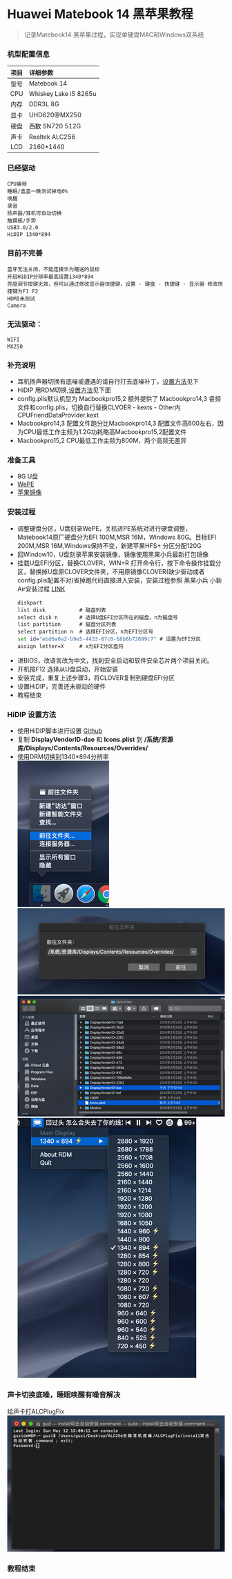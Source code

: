 # Huawei Matebook 14 黑苹果教程
>记录Matebook14 黑苹果过程，实现单硬盘MAC和Windows双系统

### 机型配置信息
| 项目 | 详细参数|
| :--: | :-------------------- |
| 型号 | Matebook 14    |
| CPU  | Whiskey Lake i5 8265u |
|内存| DDR3L 8G|
| 显卡 | UHD620@MX250|
| 硬盘 | 西数 SN720 512G|
| 声卡 | Realtek ALC256 |
|LCD| 2160*1440|

### 已经驱动
```
CPU睿频
睡眠/盒盖一晚测试掉电0%
唤醒
录音
扬声器/耳机可自动切换
触摸板/手势
USB3.0/2.0
HiDIP 1340*894
```
###  目前不完善
```
蓝牙无法关闭，不能连接华为赠送的鼠标
开启HiDIP分辨率最高设置1340*894
亮度调节按键无效，但可以通过修改显示器快捷键，设置 - 键盘 - 快捷键 - 显示器 修改快捷键为F1 F2
HDMI未测试
Camera
```
### 无法驱动：
```
WIFI
MX250
```
### 补充说明
* 耳机扬声器切换有底噪或遭遇的请自行打去底噪补丁，[设置方法](#声卡切换底噪睡眠唤醒有噪音解决)见下
* HiDIP 用RDM切换,[设置方法](#hidip-设置方法)见下面
* config.plis默认机型为 Macbookpro15,2 额外提供了 Macbookpro14,3 睿频文件和config.plis，切换自行替换CLVOER - kexts - Other内CPUFriendDataProvider.kext
* Macbookpro14,3 配置文件跑分比Macbookpro14,3 配置文件高600左右，因为CPU最低工作主频为1.2G功耗略高Macbookpro15,2配置文件
* Macbookpro15,2 CPU最低工作主频为800M，两个高频无差异

### 准备工具
* 8G U盘
* [WePE](http://www.wepe.com.cn/)
* [苹果镜像](blog.daliansky.net)
### 安装过程
* 调整硬盘分区，U盘刻录WePE，关机进PE系统对进行硬盘调整，Matebook14原厂硬盘分为EFI 100M,MSR 16M，Windows 80G。目标EFI 200M,MSR 16M,Windows保持不变，新建苹果HFS+ 分区分配120G
* 回Window10，U盘刻录苹果安装镜像，镜像使用黑果小兵最新打包镜像
* 挂载U盘EFI分区，替换CLOVER，WIN+R 打开命令行，按下命令操作挂载分区，替换掉U盘原CLOVER文件夹，不用原镜像CLOVER(缺少驱动或者config.plis配置不对)省掉跑代码直接进入安装，安装过程参照 黑果小兵 小新Air安装过程 [LINK](https://blog.daliansky.net/Lenovo-Xiaoxin-Air-13-macOS-Mojave-installation-tutorial.html)
  ```cmd
  diskpart
  list disk           # 磁盘列表
  select disk n       # 选择U盘EFI分区所在的磁盘，n为磁盘号
  list partition      # 磁盘分区列表
  select partition n  # 选择EFI分区，n为EFI分区号
  set id="ebd0a0a2-b9e5-4433-87c0-68b6b72699c7"	# 设置为EFI分区
  assign letter=X     # x为EFI分区盘符
  ```
* 进BIOS，改语言改为中文，找到安全启动和软件安全芯片两个项目关闭。
* 开机按F12 选择从U盘启动，开始安装
* 安装完成，重复上述步骤3，将CLOVER复制到硬盘EFI分区
* 设置HiDIP，完善还未驱动的硬件
* 教程结束

### HiDIP 设置方法
* 使用HiDIP脚本进行设置 [Github](https://github.com/xzhih/one-key-hidpi)  
* 复制 **DisplayVendorID-dae** 和 **Icons.plist** 到 **/系统/资源库/Displays/Contents/Resources/Overrides/**  
* 使用DRM切换到1340*894分辨率  
![img](/HiDPI/01.png)
![img](/HiDPI/02.png)
![img](/HiDPI/03.png)
![img](/HiDPI/04.png)

### 声卡切换底噪，睡眠唤醒有噪音解决
给声卡打ALCPlugFix  
![img](/ALC256修复耳机切换底噪问题/01.png)

### 教程结束